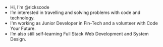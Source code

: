 -  Hi, I’m @rickscode
-  I’m interested in travelling and solving problems with code and technology.
-  I'm working as Junior Developer in Fin-Tech and a volunteer with Code Your Future.
-  I’m also still self-learning Full Stack Web Development and System Design.


<!---
rickscode/rickscode is a ✨ special ✨ repository because its `README.md` (this file) appears on your GitHub profile.
You can click the Preview link to take a look at your changes.
--->
